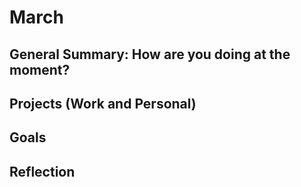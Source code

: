 # March

## General Summary: How are you doing at the moment?

## Projects (Work and Personal)

## Goals

## Reflection
